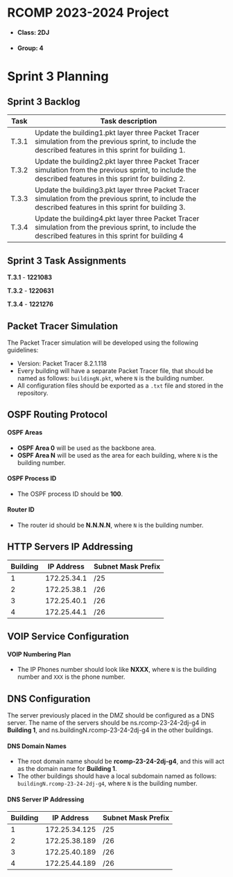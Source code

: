 # RCOMP 2023-2024 Project

- #### Class: 2DJ
- #### Group: 4

# Sprint 3 Planning

## Sprint 3 Backlog

| Task  | Task description                                                                                                                                         |
|-------|----------------------------------------------------------------------------------------------------------------------------------------------------------|
| T.3.1 | Update the building1.pkt layer three Packet Tracer simulation from the previous sprint, to include the described features in this sprint for building 1. |
| T.3.2 | Update the building2.pkt layer three Packet Tracer simulation from the previous sprint, to include the described features in this sprint for building 2. |
| T.3.3 | Update the building3.pkt layer three Packet Tracer simulation from the previous sprint, to include the described features in this sprint for building 3. |
| T.3.4 | Update the building4.pkt layer three Packet Tracer simulation from the previous sprint, to include the described features in this sprint for building 4  |


## Sprint 3 Task Assignments

**T.3.1** - **1221083**

**T.3.2** - **1220631**

**T.3.4** - **1221276**

## Packet Tracer Simulation

The Packet Tracer simulation will be developed using the following guidelines:
- Version: Packet Tracer 8.2.1.118
- Every building will have a separate Packet Tracer file, that should be named as follows: `buildingN.pkt`, where `N` is the building number.
- All configuration files should be exported as a `.txt` file and stored in the repository.

## OSPF Routing Protocol

#### OSPF Areas
- **OSPF Area 0** will be used as the backbone area.
- **OSPF Area N** will be used as the area for each building, where `N` is the building number.
#### OSPF Process ID
- The OSPF process ID should be **100**.
#### Router ID
- The router id should be **N.N.N.N**, where `N` is the building number.

## HTTP Servers IP Addressing

| Building | IP Address   | Subnet Mask Prefix |
|----------|--------------|--------------------|
| 1        | 172.25.34.1  | /25                |
| 2        | 172.25.38.1  | /26                |
| 3        | 172.25.40.1  | /26                |
| 4        | 172.25.44.1  | /26                |

## VOIP Service Configuration

#### VOIP Numbering Plan
- The IP Phones number should look like **NXXX**, where `N` is the building number and `XXX` is the phone number.

## DNS Configuration

The server previously placed in the DMZ should be configured as a DNS server.
The name of the servers should be ns.rcomp-23-24-2dj-g4 in **Building 1**, and ns.buildingN.rcomp-23-24-2dj-g4 in the other buildings.

#### DNS Domain Names

- The root domain name should be **rcomp-23-24-2dj-g4**, and this will act as the domain name for **Building 1**.
- The other buildings should have a local subdomain named as follows: `buildingN.rcomp-23-24-2dj-g4`, where `N` is the building number.

#### DNS Server IP Addressing

| Building | IP Address    | Subnet Mask Prefix |
|----------|---------------|--------------------|
| 1        | 172.25.34.125 | /25                |
| 2        | 172.25.38.189 | /26                |
| 3        | 172.25.40.189 | /26                |
| 4        | 172.25.44.189 | /26                |